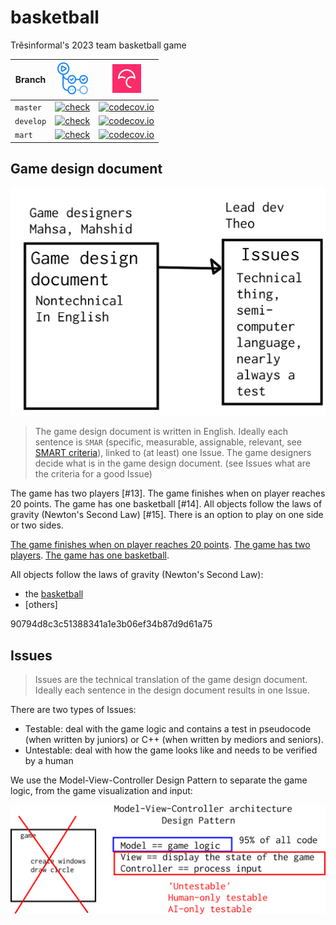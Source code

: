 # basketball

Trêsinformal's 2023 team basketball game 

Branch      |[![GitHub Actions logo](GitHubActions.png)](https://github.com/tresinformal/basketball/actions)|[![Codecov logo](Codecov.png)](https://www.codecov.io)
------------|-----------------------------------------------------------------------------------------------------|-------------------------------------------------------------------------------------------------------------------------------------------------------
`master`    |[![check](https://github.com/tresinformal/basketball/actions/workflows/check.yml/badge.svg?branch=main)](https://github.com/tresinformal/basketball/actions/workflows/check.yml)   |[![codecov.io](https://codecov.io/github/tresinformal/basketball/coverage.svg?branch=master)](https://codecov.io/github/tresinformal/basketball/branch/master)
`develop`   |[![check](https://github.com/tresinformal/basketball/actions/workflows/check.yml/badge.svg?branch=develop)](https://github.com/tresinformal/basketball/actions/workflows/check.yml)  |[![codecov.io](https://codecov.io/github/tresinformal/basketball/coverage.svg?branch=develop)](https://codecov.io/github/tresinformal/basketball/branch/develop)
`mart`   |[![check](https://github.com/tresinformal/basketball/actions/workflows/check.yml/badge.svg?branch=mart)](https://github.com/tresinformal/basketball/actions/workflows/check.yml)  |[![codecov.io](https://codecov.io/github/tresinformal/basketball/coverage.svg?branch=mart)](https://codecov.io/github/tresinformal/basketball/branch/develop)

## Game design document

![](design_document_and_issues.png)

> The game design document is written in English.
> Ideally each sentence is `SMAR` (specific, measurable, assignable, relevant,
> see [SMART criteria](https://en.wikipedia.org/wiki/SMART_criteria)),
> linked to (at least) one Issue.
> The game designers decide what is in the game design document.
> (see Issues what are the criteria for a good Issue)




The game has two players [#13].
The game finishes when on player reaches 20 points.
The game has one basketball [#14].
All objects follow the laws of gravity (Newton's Second Law) [#15].
 There is an option to play on one side or two sides.

[The game finishes when on player reaches 20 points](https://github.com/tresinformal/basketball/issues/23).
[The game has two players](https://github.com/tresinformal/basketball/issues/11).
[The game has one basketball](https://github.com/tresinformal/basketball/issues/14).

All objects follow the laws of gravity (Newton's Second Law):

 * the [basketball](https://github.com/tresinformal/basketball/issues/15)
 * [others]

 90794d8c3c51388341a1e3b06ef34b87d9d61a75
## Issues

> Issues are the technical translation of the game design document.
> Ideally each sentence in the design document results in one Issue.

There are two types of Issues:

 * Testable: deal with the game logic and 
   contains a test in pseudocode (when written by juniors) or 
   C++ (when written by mediors and seniors).
 * Untestable: deal with how the game looks like
   and needs to be verified by a human

We use the Model-View-Controller Design Pattern to separate the game logic,
from the game visualization and input:

![](mvc.png)

